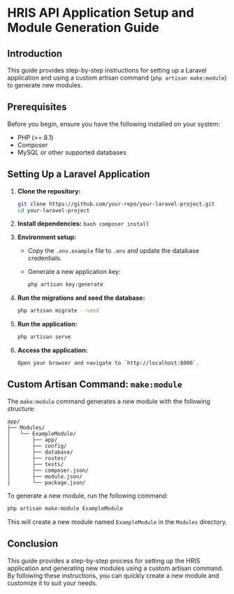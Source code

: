 # HRIS API Application Setup and Module Generation Guide

## Introduction

This guide provides step-by-step instructions for setting up a Laravel application and using a custom artisan command (`php artisan make:module`) to generate new modules.

## Prerequisites

Before you begin, ensure you have the following installed on your system:

-   PHP (>= 8.1)
-   Composer
-   MySQL or other supported databases

## Setting Up a Laravel Application

1.  **Clone the repository:**

    ```bash
    git clone https://github.com/your-repo/your-laravel-project.git
    cd your-laravel-project
    ```

2.  **Install dependencies:**
        ```bash
        composer install
        ```
3.  **Environment setup:**

    - Copy the `.env.example` file to `.env` and update the database credentials.
    - Generate a new application key:

        ```bash
        php artisan key:generate
        ```

4.  **Run the migrations and seed the database:**

    ```bash
    php artisan migrate --seed
    ```

5.  **Run the application:**

    ```bash
    php artisan serve
    ```

6.  **Access the application:**

        Open your browser and navigate to `http://localhost:8000`.

## Custom Artisan Command: `make:module`

The `make:module` command generates a new module with the following structure:

```
app/
├── Modules/
│   └── ExampleModule/
│       ├── app/
│       ├── config/
│       ├── database/
│       ├── routes/
│       ├── tests/
│       ├── composer.json/
│       ├── module.json/
|       └── package.json/
```

To generate a new module, run the following command:

```bash
php artisan make:module ExampleModule
```

This will create a new module named `ExampleModule` in the `Modules` directory.

## Conclusion

This guide provides a step-by-step process for setting up the HRIS application and generating new modules using a custom artisan command. By following these instructions, you can quickly create a new module and customize it to suit your needs.

